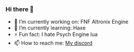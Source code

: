 ### Hi there 👋

- 🔭 I’m currently working on: FNF Altronix Engine
- 🌱 I’m currently learning: Haxe
- ⚡ Fun fact: I hate Psych Engine lua
-  📫 How to reach me: [My discord](https://discord.com/users/324794944042565643) 

<!--
**AltronMaxX/AltronMaxX** is a ✨ _special_ ✨ repository because its `README.md` (this file) appears on your GitHub profile.

Here are some ideas to get you started:

- 🔭 I’m currently working on ...
- 🌱 I’m currently learning ...
- 👯 I’m looking to collaborate on ...
- 🤔 I’m looking for help with ...
- 💬 Ask me about ...
- 📫 How to reach me: ...
- 😄 Pronouns: ...
- ⚡ Fun fact: ...
-->
